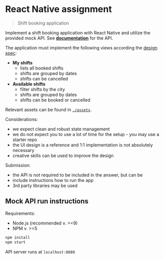 # React Native assignment

> Shift booking application

Implement a shift booking application with React Native and utilize the provided mock API.
See __[documentation](api/README.md)__ for the API.

The application must implement the following views according the [design spec](./design-spec.pdf):

* __My shifts__
  * lists all booked shifts
  * shifts are grouped by dates
  * shifts can be cancelled
* __Available shifts__
  * filter shifts by the city
  * shifts are grouped by dates
  * shifts can be booked or cancelled

Relevant assets can be found in [`./assets`](./assets).

Considerations:

* we expect clean and robust state management
* we do not expect you to use a lot of time for the setup - you may use a starter repo
* the UI design is a reference and 1:1 implementation is not absolutely necessary
* creative skills can be used to improve the design

Submission:

* the API is not required to be included in the answer, but can be
* include instructions how to run the app
* 3rd party libraries may be used

## Mock API run instructions

Requirements:

* Node.js (recommended v. >=9)
* NPM v. >=5

```bash
npm install
npm start
```

API server runs at `localhost:8080`
